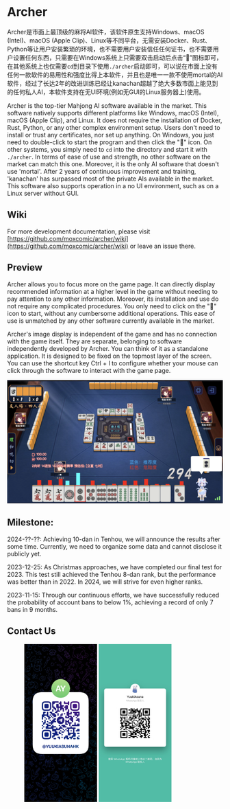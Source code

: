 # Archer

Archer是市面上最顶级的麻将AI软件，该软件原生支持Windows、macOS (Intel)、macOS (Apple Clip)、Linux等不同平台，无需安装Docker、Rust、Python等让用户安装繁琐的环境，也不需要用户安装信任任何证书，也不需要用户设置任何东西，只需要在Windows系统上只需要双击启动后点击“🚀”图标即可，在其他系统上也仅需要`cd`到目录下使用`./archer`启动即可，可以说在市面上没有任何一款软件的易用性和强度比得上本软件，并且也是唯一一款不使用mortal的AI软件，经过了长达2年的改进训练已经让kanachan超越了绝大多数市面上能见到的任何私人AI，本软件支持在无UI环境(例如无GUI的Linux服务器上)使用。

Archer is the top-tier Mahjong AI software available in the market. This software natively supports different platforms like Windows, macOS (Intel), macOS (Apple Clip), and Linux. It does not require the installation of Docker, Rust, Python, or any other complex environment setup. Users don't need to install or trust any certificates, nor set up anything. On Windows, you just need to double-click to start the program and then click the "🚀" icon. On other systems, you simply need to `cd` into the directory and start it with `./archer`. In terms of ease of use and strength, no other software on the market can match this one. Moreover, it is the only AI software that doesn't use 'mortal'. After 2 years of continuous improvement and training, 'kanachan' has surpassed most of the private AIs available in the market. This software also supports operation in a no UI environment, such as on a Linux server without GUI.

## Wiki

For more development documentation, please visit [https://github.com/moxcomic/archer/wiki](https://github.com/moxcomic/archer/wiki) or leave an issue there.

## Preview

Archer allows you to focus more on the game page. It can directly display recommended information at a higher level in the game without needing to pay attention to any other information. Moreover, its installation and use do not require any complicated procedures. You only need to click on the "🚀" icon to start, without any cumbersome additional operations. This ease of use is unmatched by any other software currently available in the market.

Archer's image display is independent of the game and has no connection with the game itself. They are separate, belonging to software independently developed by Archer. You can think of it as a standalone application. It is designed to be fixed on the topmost layer of the screen. You can use the shortcut key Ctrl + I to configure whether your mouse can click through the software to interact with the game page.

![Preview](./preview.png)

## Milestone:

2024-??-??: Achieving 10-dan in Tenhou, we will announce the results after some time. Currently, we need to organize some data and cannot disclose it publicly yet.

2023-12-25: As Christmas approaches, we have completed our final test for 2023. This test still achieved the Tenhou 8-dan rank, but the performance was better than in 2022. In 2024, we will strive for even higher ranks.

2023-11-15: Through our continuous efforts, we have successfully reduced the probability of account bans to below 1%, achieving a record of only 7 bans in 9 months.

## Contact Us

<figure class="two">
    <img src="./telegram.jpg" width=170>
    <img src="./whatsapp.jpg" width=170>
</figure>
